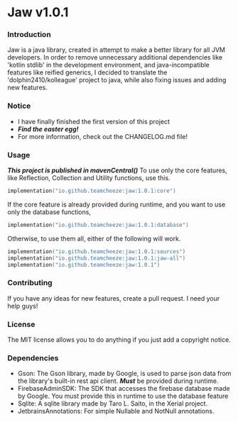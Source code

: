 # Jaw v1.0.1
### Introduction
Jaw is a java library, created in attempt to make a better library for all JVM developers. 
In order to remove unnecessary additional dependencies like 'kotlin stdlib' in the development environment, and java-incompatible features like reified generics, I decided to translate the 'dolphin2410/kolleague' project to java, while also fixing issues and adding new features.

### Notice
- I have finally finished the first version of this project
- ***Find the easter egg!***
- For more information, check out the CHANGELOG.md file!

### Usage
***This project is published in mavenCentral()***
To use only the core features, like Reflection, Collection and Utility functions, use this.

```kotlin
implementation("io.github.teamcheeze:jaw:1.0.1:core")
```
If the core feature is already provided during runtime, and you want to use only the database functions,

```kotlin
implementation("io.github.teamcheeze:jaw:1.0.1:database")
```
Otherwise, to use them all, either of the following will work.

```kotlin
implementation("io.github.teamcheeze:jaw:1.0.1:sources")
implementation("io.github.teamcheeze:jaw:1.0.1:jaw-all")
implementation("io.github.teamcheeze:jaw:1.0.1")
```

### Contributing
If you have any ideas for new features, create a pull request. I need your help guys!

### License
The MIT license allows you to do anything if you just add a copyright notice.

### Dependencies
- Gson: The Gson library, made by Google, is used to parse json data from the library's built-in rest api client. ***Must*** be provided during runtime.
- FirebaseAdminSDK: The SDK that accesses the firebase database made by Google. You must provide this in runtime to use the database feature
- Sqlite: A sqlite library made by Taro L. Saito, in the Xerial project.
- JetbrainsAnnotations: For simple Nullable and NotNull annotations.
